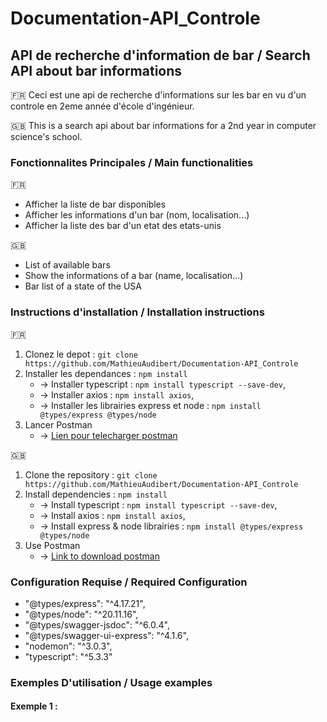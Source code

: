 # Documentation-API_Controle
## API de recherche d'information de bar / Search API about bar informations 
:fr: Ceci est une api de recherche d'informations sur les bar en vu d'un controle en 2eme année d'école d'ingénieur.

:gb: This is a search api about bar informations for a 2nd year in computer science's school. 

### Fonctionnalites Principales / Main functionalities
:fr: 

- Afficher la liste de bar disponibles
- Afficher les informations d'un bar (nom, localisation...)
- Afficher la liste des bar d'un etat des etats-unis

:gb: 

- List of available bars
- Show the informations of a bar (name, localisation...)
- Bar list of a state of the USA

### Instructions d'installation / Installation instructions
:fr: 

1. Clonez le depot : `git clone https://github.com/MathieuAudibert/Documentation-API_Controle`
2. Installer les dependances : `npm install`
    - -> Installer typescript : `npm install typescript --save-dev`,
    - -> Installer axios : `npm install axios`,
    - -> Installer les librairies express et node : `npm install @types/express @types/node`
3. Lancer Postman 
    - -> [Lien pour telecharger postman](https://www.postman.com/downloads/)

:gb:

1. Clone the repository : `git clone https://github.com/MathieuAudibert/Documentation-API_Controle`
2. Install dependencies : `npm install`
    - -> Install typescript : `npm install typescript --save-dev`,
    - -> Install axios : `npm install axios`,
    - -> Install express & node librairies : `npm install @types/express @types/node`
3. Use Postman 
    - -> [Link to download postman](https://www.postman.com/downloads/)

### Configuration Requise / Required Configuration
-    "@types/express": "^4.17.21",
-   "@types/node": "^20.11.16",
-    "@types/swagger-jsdoc": "^6.0.4",
-    "@types/swagger-ui-express": "^4.1.6",
-    "nodemon": "^3.0.3",
-    "typescript": "^5.3.3"

### Exemples D'utilisation / Usage examples
#### Exemple 1 : 

